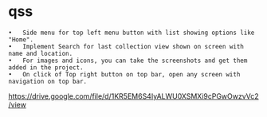 # qss
	•	Side menu for top left menu button with list showing options like "Home".
	•	Implement Search for last collection view shown on screen with name and location.
	•	For images and icons, you can take the screenshots and get them added in the project.
	•	On click of Top right button on top bar, open any screen with navigation on top bar.



https://drive.google.com/file/d/1KR5EM6S4IyALWU0XSMXi9cPGwOwzvVc2/view
